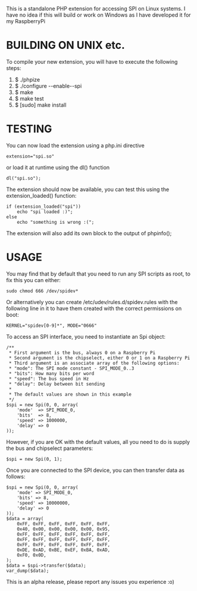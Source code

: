 This is a standalone PHP extension for accessing SPI on Linux systems.  I have
no idea if this will build or work on Windows as I have developed it for my RaspberryPi

BUILDING ON UNIX etc.
=====================

To compile your new extension, you will have to execute the following steps:

1.  $ ./phpize
2.  $ ./configure --enable--spi
3.  $ make
4.  $ make test
5.  $ [sudo] make install

TESTING
=======

You can now load the extension using a php.ini directive

    extension="spi.so"

or load it at runtime using the dl() function

    dl("spi.so");

The extension should now be available, you can test this
using the extension_loaded() function:

    if (extension_loaded("spi"))
        echo "spi loaded :)";
    else
        echo "something is wrong :(";

The extension will also add its own block to the output
of phpinfo();

USAGE
=====
You may find that by default that you need to run any SPI scripts as root,
to fix this you can either:

    sudo chmod 666 /dev/spidev*

Or alternatively you can create /etc/udev/rules.d/spidev.rules with the
following line in it to have them created with the correct permissions on boot:

    KERNEL="spidev[0-9]*", MODE="0666"

To access an SPI interface, you need to instantiate an Spi object:

    /**
     * First argument is the bus, always 0 on a Raspberry Pi
     * Second argument is the chipselect, either 0 or 1 on a Raspberry Pi
     * Third argument is an associate array of the following options:
     * "mode": The SPI mode constant - SPI_MODE_0..3
     * "bits": How many bits per word
     * "speed": The bus speed in Hz
     * "delay": Delay between bit sending
     *
     * The default values are shown in this example
     */
    $spi = new Spi(0, 0, array(
        'mode'  => SPI_MODE_0,
        'bits'  => 8,
        'speed' => 1000000,
        'delay' => 0
    ));

However, if you are OK with the default values, all you need to do is supply the
bus and chipselect parameters:

    $spi = new Spi(0, 1);

Once you are connected to the SPI device, you can then transfer data as follows:

    $spi = new Spi(0, 0, array(
        'mode' => SPI_MODE_0,
        'bits' => 8,
        'speed' => 10000000,
        'delay' => 0
    ));
    $data = array(
        0xFF, 0xFF, 0xFF, 0xFF, 0xFF, 0xFF,
        0x40, 0x00, 0x00, 0x00, 0x00, 0x95,
        0xFF, 0xFF, 0xFF, 0xFF, 0xFF, 0xFF,
        0xFF, 0xFF, 0xFF, 0xFF, 0xFF, 0xFF,
        0xFF, 0xFF, 0xFF, 0xFF, 0xFF, 0xFF,
        0xDE, 0xAD, 0xBE, 0xEF, 0xBA, 0xAD,
        0xF0, 0x0D,
    );
    $data = $spi->transfer($data);
    var_dump($data);

This is an alpha release, please report any issues you experience :o)
